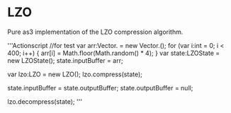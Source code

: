 # LZO
Pure as3 implementation of the LZO compression algorithm.

'''Actionscript
//for test
var arr:Vector.<uint> = new Vector.<uint>();
for (var i:int = 0; i < 400; i++) 
{
  arr[i] = Math.floor(Math.random() * 4);
}
var state:LZOState = new LZOState();
state.inputBuffer = arr;

var lzo:LZO = new LZO();
lzo.compress(state);

state.inputBuffer = state.outputBuffer;
state.outputBuffer = null;

lzo.decompress(state);
'''
